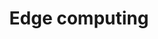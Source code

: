 ---
templateKey: technology-edge-intelligence-page
title: Edge computing
heading: Edge computing
subheading: Yes, it's more than meets the eye.
seoDescription: >-
  Edge computing is about processing at the points in the value chain where it is useful and efficient. Machine vision and artificial intelligence require a data volume, data quality, and frequency that challenge earlier paradigms such as Cloud computing. Instead of transporting all data to the cloud, important processing is done at the edge.
description: >-
  Edge computing is about processing at the points in the value chain where it is useful and efficient. Machine vision and artificial intelligence require a data volume, data quality, and frequency that challenge earlier paradigms such as Cloud computing. Instead of transporting all data to the cloud, important processing is done at the edge.

featuredimage: /img/sealab-value-chain-fpga.svg
systemOnChip: 
  heading: System on Chip Developed by SEALAB
  subheading: Based on Experience from the Whole Value Chain
  content: We provide solutions for the whole value chain; from physical devices like our great camera to software applications like BlueThink™ GO. Edge computing is the part where all the magic happens. Data is collected locally and processed at the edge.
  featuredimage: /img/edge-computing-benefits.svg
  subsections:
    - featuredimage: /img/fpga-highlighted-icon.svg
      subheading: System on Chip
      heading: Do you want your camera to become conscious?
      content: SEALAB is uniquely positioned to leverage the full potential of EDGE computing. Our market-proven solutions on every step of the value chain have given us the perfect research and development platform for EDGE computing. 
      buttons:
        - path: /technologies/what-is-edge-computing/
          text: Learn more about FPGA
    - featuredimage: /img/sCAM-highlighted.png
      subheading: System on Chip
      heading: 'Central to this is the most valuable component in any imaging infrastructure: the camera.'
      content: We are developing System on Chips with FPGA technology inside that fulfil the most demanding computer vision and AI tasks. The on-chip processing gets past challenges around massive data generation and poor image quality by doing the processing in the camera unit itself. Our System on Chip can be customised for different cameras and tasks.
      buttons:
        - path: /contact/
          text: Contact us

quote: 
  content: >-
    ***The little things in life matter. If you can’t do the little things right, you’ll never be able to do the big things right.***
  author: Oscar Markovic and Milan Markovic, Founders at Work 
examples:
  heading: How the aquaculture industry can benefit from Edge Computing
  content: Smart FPGA technology in combination with software lifts data transfer and remote operations to a new level. The possibilities are already starting right behind the image sensor. Images and video are distributed with the correct resolution, bit depth, bit rate and frame rate needed.
  items:
    - heading: Edge Computing will power the aquaculture industry
      subheading: Biomass estimation
      content: If the algorithm and AI solution you implemented for biomass estimation need two stills per second, it is unnecessary to overload the network with two 4k video streams with many frames per second. By using FPGA technology you can enhance the image quality while reducing the amount of data. This will be a huge step in terms of smart and efficient data transmission.
      featuredimage: /img/biomass-estimation-illustration.svg
thirdSection:
  content: >-
    ## The role of Edge in 5G


    By 2023, 5G will make up around one-fifth of all mobile data traffic, where 25% of the use-cases will depend on edge computing capabilities. The majority of the new 5G revenue potential is expected to come from enterprise & IoT services, of which many will rely on edge computing. Therefore edge capabilities will be a fundamental technology as part of a 5G infrastructure for any service provider.
    
    SEALABs approach to EDGE computing is both market-driven and based on cutting edge research. Our participation in leading research consortiums on machine vision, AI and 5G technology has put us ahead of the curve, able to develop products with future proof capabilities.



    [5G-HEART](/projects/5G-heart/)
  featuredimage: /img/role-of-edge-in5g.svg
---